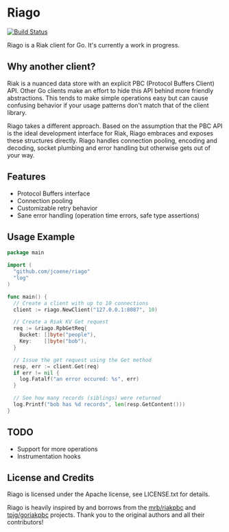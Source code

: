 # Riago

[![Build Status](https://secure.travis-ci.org/jcoene/riago.png?branch=master)](http://travis-ci.org/jcoene/riago)

Riago is a Riak client for Go. It's currently a work in progress.

## Why another client?

Riak is a nuanced data store with an explicit PBC (Protocol Buffers Client) API. Other Go clients make an effort to hide this API behind more friendly abstractions. This tends to make simple operations easy but can cause confusing behavior if your usage patterns don't match that of the client library.

Riago takes a different approach. Based on the assumption that the PBC API is the ideal development interface for Riak, Riago embraces and exposes these structures directly. Riago handles connection pooling, encoding and decoding, socket plumbing and error handling but otherwise gets out of your way.

## Features

- Protocol Buffers interface
- Connection pooling
- Customizable retry behavior
- Sane error handling (operation time errors, safe type assertions)

## Usage Example

```go
package main

import (
  "github.com/jcoene/riago"
  "log"
)

func main() {
  // Create a client with up to 10 connections
  client := riago.NewClient("127.0.0.1:8087", 10)

  // Create a Riak KV Get request
  req := &riago.RpbGetReq{
    Bucket: []byte("people"),
    Key:    []byte("bob"),
  }

  // Issue the get request using the Get method
  resp, err := client.Get(req)
  if err != nil {
    log.Fatalf("an error occured: %s", err)
  }

  // See how many records (siblings) were returned
  log.Printf("bob has %d records", len(resp.GetContent()))
}
```

## TODO

- Support for more operations
- Instrumentation hooks

## License and Credits

Riago is licensed under the Apache license, see LICENSE.txt for details.

Riago is heavily inspired by and borrows from the [mrb/riakpbc](https://github.com/mrb/riakpbc) and [tpjg/goriakpbc](https://github.com/tpjg/goriakpbc) projects. Thank you to the original authors and all their contributors!
